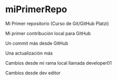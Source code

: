 # miPrimerRepo

Mi Primer repositorio (Curso de Git/GitHub Platzi)

Mi primer contribución local para GitHub

Un commit más desde GitHub

Una actualización más

Cambios desde mi rama local llamada developer01

Cambios desde dev editor